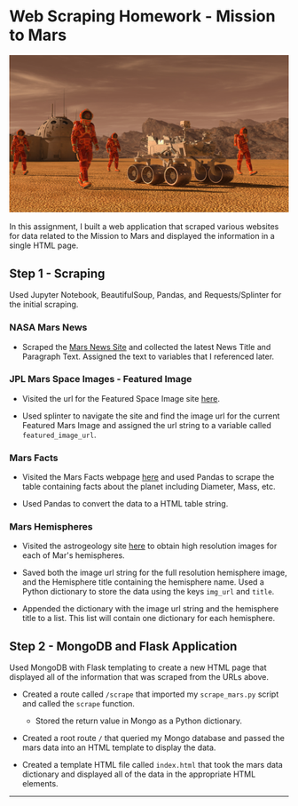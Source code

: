 # Web Scraping Homework - Mission to Mars

![mission_to_mars](Images/mission_to_mars.png)

In this assignment, I built a web application that scraped various websites for data related to the Mission to Mars and displayed the information in a single HTML page. 


## Step 1 - Scraping

Used Jupyter Notebook, BeautifulSoup, Pandas, and Requests/Splinter for the initial scraping.


### NASA Mars News

* Scraped the [Mars News Site](https://redplanetscience.com/) and collected the latest News Title and Paragraph Text. Assigned the text to variables that I referenced later.


### JPL Mars Space Images - Featured Image

* Visited the url for the Featured Space Image site [here](https://spaceimages-mars.com).

* Used splinter to navigate the site and find the image url for the current Featured Mars Image and assigned the url string to a variable called `featured_image_url`.


### Mars Facts

* Visited the Mars Facts webpage [here](https://galaxyfacts-mars.com) and used Pandas to scrape the table containing facts about the planet including Diameter, Mass, etc.

* Used Pandas to convert the data to a HTML table string.

### Mars Hemispheres

* Visited the astrogeology site [here](https://marshemispheres.com/) to obtain high resolution images for each of Mar's hemispheres.

* Saved both the image url string for the full resolution hemisphere image, and the Hemisphere title containing the hemisphere name. Used a Python dictionary to store the data using the keys `img_url` and `title`.

* Appended the dictionary with the image url string and the hemisphere title to a list. This list will contain one dictionary for each hemisphere.


## Step 2 - MongoDB and Flask Application

Used MongoDB with Flask templating to create a new HTML page that displayed all of the information that was scraped from the URLs above.

* Created a route called `/scrape` that imported my `scrape_mars.py` script and called the `scrape` function.

  * Stored the return value in Mongo as a Python dictionary.

* Created a root route `/` that queried my Mongo database and passed the mars data into an HTML template to display the data.

* Created a template HTML file called `index.html` that took the mars data dictionary and displayed all of the data in the appropriate HTML elements. 


- - -


